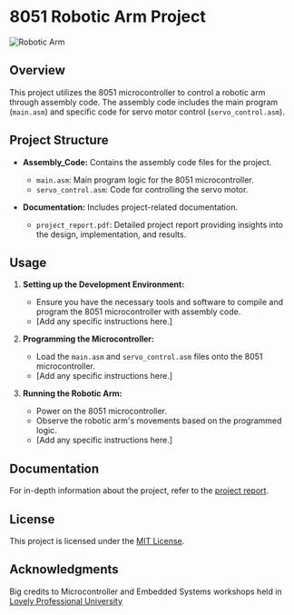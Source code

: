 # 8051 Robotic Arm Project

![Robotic Arm](robotic_arm_image.png)

## Overview

This project utilizes the 8051 microcontroller to control a robotic arm through assembly code. The assembly code includes the main program (`main.asm`) and specific code for servo motor control (`servo_control.asm`).

## Project Structure

- **Assembly_Code:** Contains the assembly code files for the project.
  - `main.asm`: Main program logic for the 8051 microcontroller.
  - `servo_control.asm`: Code for controlling the servo motor.

- **Documentation:** Includes project-related documentation.
  - `project_report.pdf`: Detailed project report providing insights into the design, implementation, and results.

## Usage

1. **Setting up the Development Environment:**
   - Ensure you have the necessary tools and software to compile and program the 8051 microcontroller with assembly code.
   - [Add any specific instructions here.]

2. **Programming the Microcontroller:**
   - Load the `main.asm` and `servo_control.asm` files onto the 8051 microcontroller.
   - [Add any specific instructions here.]

3. **Running the Robotic Arm:**
   - Power on the 8051 microcontroller.
   - Observe the robotic arm's movements based on the programmed logic.
   - [Add any specific instructions here.]

## Documentation

For in-depth information about the project, refer to the [project report](Documentation/project_report.pdf).

## License

This project is licensed under the [MIT License](LICENSE).

## Acknowledgments

Big credits to Microcontroller and Embedded Systems workshops held in [Lovely Professional University](https://www.lpu.in)
